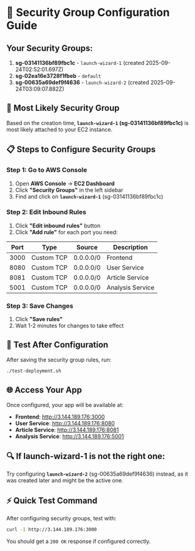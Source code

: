 # 🔧 Security Group Configuration Guide

## Your Security Groups:
1. **sg-03141136bf89fbc1c** - `launch-wizard-1` (created 2025-09-24T02:52:01.697Z)
2. **sg-02ea16e3728f1fbeb** - `default` 
3. **sg-00635a69def9f4636** - `launch-wizard-2` (created 2025-09-24T03:09:07.882Z)

## 🎯 Most Likely Security Group
Based on the creation time, **`launch-wizard-1` (sg-03141136bf89fbc1c)** is most likely attached to your EC2 instance.

## 📋 Steps to Configure Security Groups

### Step 1: Go to AWS Console
1. Open **AWS Console** → **EC2 Dashboard**
2. Click **"Security Groups"** in the left sidebar
3. Find and click on **`launch-wizard-1`** (sg-03141136bf89fbc1c)

### Step 2: Edit Inbound Rules
1. Click **"Edit inbound rules"** button
2. Click **"Add rule"** for each port you need:

| Port | Type | Source | Description |
|------|------|--------|-------------|
| 3000 | Custom TCP | 0.0.0.0/0 | Frontend |
| 8080 | Custom TCP | 0.0.0.0/0 | User Service |
| 8081 | Custom TCP | 0.0.0.0/0 | Article Service |
| 5001 | Custom TCP | 0.0.0.0/0 | Analysis Service |

### Step 3: Save Changes
1. Click **"Save rules"**
2. Wait 1-2 minutes for changes to take effect

## 🧪 Test After Configuration
After saving the security group rules, run:
```bash
./test-deployment.sh
```

## 🌐 Access Your App
Once configured, your app will be available at:
- **Frontend**: http://3.144.189.176:3000
- **User Service**: http://3.144.189.176:8080
- **Article Service**: http://3.144.189.176:8081
- **Analysis Service**: http://3.144.189.176:5001

## 🔍 If launch-wizard-1 is not the right one:
Try configuring **`launch-wizard-2`** (sg-00635a69def9f4636) instead, as it was created later and might be the active one.

## ⚡ Quick Test Command
After configuring security groups, test with:
```bash
curl -I http://3.144.189.176:3000
```
You should get a `200 OK` response if configured correctly.
